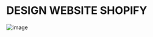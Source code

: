 # DESIGN WEBSITE SHOPIFY
![image](https://user-images.githubusercontent.com/50391243/173729222-f3dbc2a8-8344-4336-98c7-886d7a3f4564.png)
